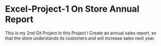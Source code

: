 # Excel-Project-1 On Store Annual Report
This is my 2nd Git Project
In this Project I Create an annual sales report, so that the store
understands its customers and will increase sales next year.
